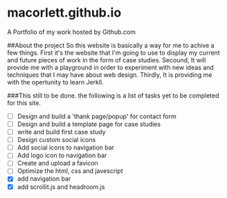 macorlett.github.io
===================

A Portfolio of my work hosted by Github.com

##About the project
So this website is basically a way for me to achive a few things. First it's the website that I'm going to use to display my current and future pieces of work in the form of case studies. Secound, It will provide me with a playground in order to experiment with new ideas and techniques that I may have about web design. Thirdly, It is providing me with the opertunity to learn Jerkll.

###This still to be done.
the following is a list of tasks yet to be completed for this site.

- [ ] Design and build a 'thank page/popup' for contact form
- [ ] Design and build a template page for case studies
- [ ] write and build first case study
- [ ] Design custom social icons
- [ ] Add social icons to navigation bar
- [ ] Add logo icon to navigation bar
- [ ] Create and upload a favicon
- [ ] Optimize the html, css and javescript
- [x] add navigation bar
- [x] add scrollit.js and headroom.js
